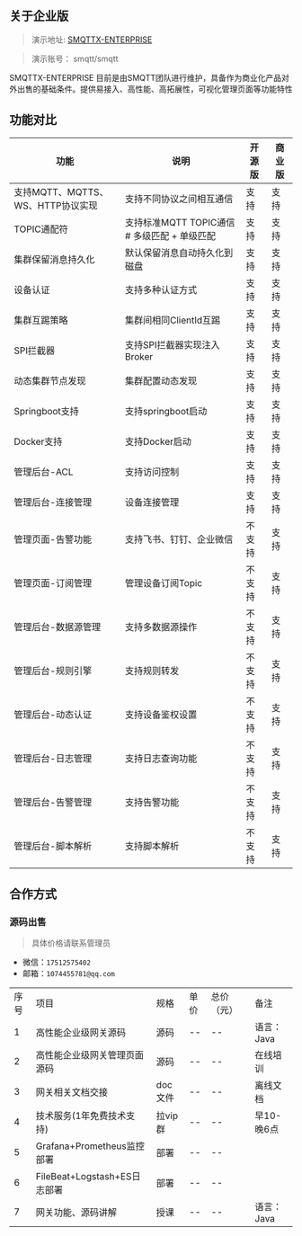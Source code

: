 <!--
.. title: 千万级别设备接入网关
.. slug: release
.. date: 2021-09-20 18:21:38 UTC+1
.. tags: tag
.. category: category
.. link: link
.. description:
.. type: text
-->
## 关于企业版

> 演示地址:  [SMQTTX-ENTERPRISE](http://114.116.98.217:50000/#/dashboard/overview)

> 演示账号：  smqtt/smqtt


SMQTTX-ENTERPRISE 目前是由SMQTT团队进行维护，具备作为商业化产品对外出售的基础条件。提供易接入、高性能、高拓展性，可视化管理页面等功能特性

## 功能对比


| 功能                      | 说明                              | 开源版  | 商业版               |
|-------------------------|---------------------------------|------|--------|
| 支持MQTT、MQTTS、WS、HTTP协议实现 | 支持不同协议之间相互通信                    |  支持  | 支持 |
| TOPIC通配符                | 支持标准MQTT TOPIC通信 # 多级匹配  + 单级匹配 | 支持 |  支持  |
| 集群保留消息持久化               | 默认保留消息自动持久化到磁盘                  |  支持 |  支持  |
| 设备认证                    | 支持多种认证方式                        | 支持 |  支持  |_
| 集群互踢策略                  | 集群间相同ClientId互踢                 |  支持 |  支持  |
| SPI拦截器                  | 支持SPI拦截器实现注入Broker              |  支持 |  支持  |
| 动态集群节点发现                | 集群配置动态发现                        |  支持 | 支持  |
| Springboot支持            | 支持springboot启动                  |  支持 |  支持  |
| Docker支持                | 支持Docker启动                      |  支持 | 支持   |
| 管理后台-ACL                | 支持访问控制                          |  支持 |  支持   |
| 管理后台-连接管理               | 设备连接管理                          |  支持 | 支持  |
| 管理页面-告警功能               | 支持飞书、钉钉、企业微信                    |  不支持 |  支持  |
| 管理页面-订阅管理               | 管理设备订阅Topic                     | 不支持 |  支持   |
| 管理后台-数据源管理              | 支持多数据源操作                        | 不支持 |  支持   |
| 管理后台-规则引擎               | 支持规则转发                          | 不支持 |  支持   |
| 管理后台-动态认证               | 支持设备鉴权设置                        |  不支持 |支持   |
| 管理后台-日志管理               | 支持日志查询功能                        |  不支持 |  支持   |
| 管理后台-告警管理               | 支持告警功能                          |  不支持 | 支持   |
| 管理后台-脚本解析               | 支持脚本解析                          | 不支持 | 支持   |


## 合作方式

### 源码出售
> 具体价格请联系管理员 

- 微信：`17512575402`
- 邮箱：`1074455781@qq.com`

|    |                          |  |    |     |       |
|----|--------------------------| --- |----|-----|-------| 
| 序号 | 项目                       | 规格  | 单价  | 总价（元） | 备注 |
| 1  | 高性能企业级网关源码               | 源码  | --  | --    | 语言：Java |
| 2  | 高性能企业级网关管理页面源码           | 源码   | --  | --    | 在线培训 |
| 3  | 网关相关文档交接                 | doc文件  | --  | --    | 离线文档 |
| 4  | 技术服务(1年免费技术支持)           | 拉vip群   | --  | --    | 早10-晚6点 |
| 5  | Grafana+Prometheus监控部署   | 部署  | --  | --    |  |
| 6  | FileBeat+Logstash+ES日志部署 | 部署   | --  | --    |  |
| 7  | 网关功能、源码讲解                | 授课  | --  | --    | 语言：Java |
